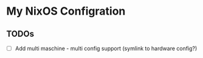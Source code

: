 # My NixOS Configration


## TODOs
- [ ] Add multi maschine - multi config support (symlink to hardware config?) 
